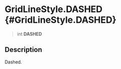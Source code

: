 GridLineStyle.DASHED {#GridLineStyle.DASHED}
====================

> int **DASHED**

Description
-----------

Dashed.
